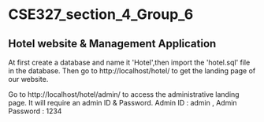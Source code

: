 # CSE327_section_4_Group_6
## Hotel website &amp;  Management Application 

At first create a database and name it 'Hotel',then import the 'hotel.sql' file in the database. 
Then go to  http://localhost/hotel/ to get the landing page of our website. 

Go to http://localhost/hotel/admin/ to access the administrative landing page. 
It will require an admin ID &amp; Password.
Admin ID : admin , Admin Password : 1234 
